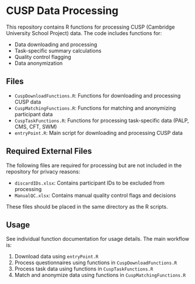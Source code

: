 # CUSP Data Processing

This repository contains R functions for processing CUSP (Cambridge University School Project) data. The code includes functions for:

- Data downloading and processing
- Task-specific summary calculations
- Quality control flagging
- Data anonymization

## Files

- `CuspDownloadFunctions.R`: Functions for downloading and processing CUSP data
- `CuspMatchingFunctions.R`: Functions for matching and anonymizing participant data
- `CuspTaskFunctions.R`: Functions for processing task-specific data (PALP, CMS, CFT, SWM)
- `entryPoint.R`: Main script for downloading and processing CUSP data

## Required External Files

The following files are required for processing but are not included in the repository for privacy reasons:

- `discardIDs.xlsx`: Contains participant IDs to be excluded from processing
- `ManualQC.xlsx`: Contains manual quality control flags and decisions

These files should be placed in the same directory as the R scripts.

## Usage

See individual function documentation for usage details. The main workflow is:

1. Download data using `entryPoint.R`
2. Process questionnaires using functions in `CuspDownloadFunctions.R`
3. Process task data using functions in `CuspTaskFunctions.R`
4. Match and anonymize data using functions in `CuspMatchingFunctions.R` 